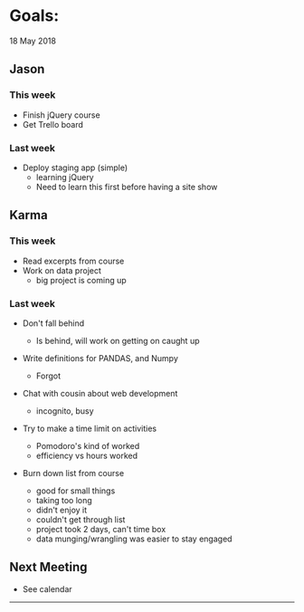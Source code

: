 # Goals:

18 May 2018

## Jason

### This week

* Finish jQuery course
* Get Trello board

### Last week

* Deploy staging app (simple)
  - learning jQuery
  - Need to learn this first before having a site show

## Karma

### This week

* Read excerpts from course
* Work on data project
  - big project is coming up

### Last week

* Don't fall behind
  - Is behind, will work on getting on caught up

* Write definitions for PANDAS, and Numpy
  - Forgot

* Chat with cousin about web development
  - incognito, busy

* Try to make a time limit on activities
  - Pomodoro's kind of worked
  - efficiency vs hours worked

* Burn down list from course
  - good for small things
  - taking too long
  - didn't enjoy it
  - couldn't get through list
  - project took 2 days, can't time box
  - data munging/wrangling was easier to stay engaged

## Next Meeting

* See calendar

---
